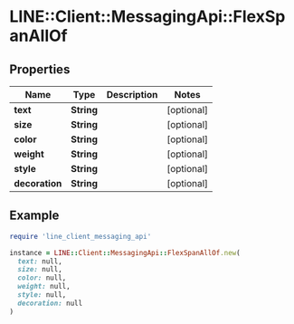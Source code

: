 # LINE::Client::MessagingApi::FlexSpanAllOf

## Properties

| Name | Type | Description | Notes |
| ---- | ---- | ----------- | ----- |
| **text** | **String** |  | [optional] |
| **size** | **String** |  | [optional] |
| **color** | **String** |  | [optional] |
| **weight** | **String** |  | [optional] |
| **style** | **String** |  | [optional] |
| **decoration** | **String** |  | [optional] |

## Example

```ruby
require 'line_client_messaging_api'

instance = LINE::Client::MessagingApi::FlexSpanAllOf.new(
  text: null,
  size: null,
  color: null,
  weight: null,
  style: null,
  decoration: null
)
```

